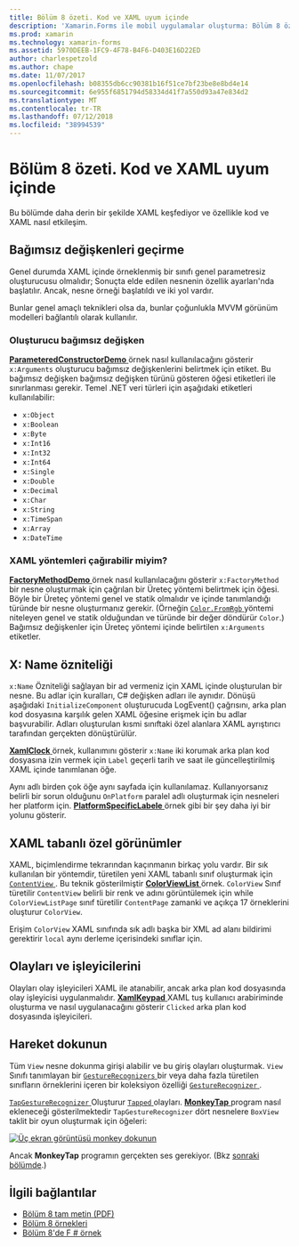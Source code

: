 ```yaml
---
title: Bölüm 8 özeti. Kod ve XAML uyum içinde
description: 'Xamarin.Forms ile mobil uygulamalar oluşturma: Bölüm 8 özeti. Kod ve XAML uyum içinde'
ms.prod: xamarin
ms.technology: xamarin-forms
ms.assetid: 5970DEEB-1FC9-4F78-B4F6-D403E16D22ED
author: charlespetzold
ms.author: chape
ms.date: 11/07/2017
ms.openlocfilehash: b08355db6cc90381b16f51ce7bf23be8e8bd4e14
ms.sourcegitcommit: 6e955f6851794d58334d41f7a550d93a47e834d2
ms.translationtype: MT
ms.contentlocale: tr-TR
ms.lasthandoff: 07/12/2018
ms.locfileid: "38994539"
---
```

# <a name="summary-of-chapter-8-code-and-xaml-in-harmony"></a>Bölüm 8 özeti. Kod ve XAML uyum içinde

Bu bölümde daha derin bir şekilde XAML keşfediyor ve özellikle kod ve XAML nasıl etkileşim.

## <a name="passing-arguments"></a>Bağımsız değişkenleri geçirme

Genel durumda XAML içinde örneklenmiş bir sınıfı genel parametresiz oluşturucusu olmalıdır; Sonuçta elde edilen nesnenin özellik ayarları'nda başlatılır. Ancak, nesne örneği başlatıldı ve iki yol vardır.

Bunlar genel amaçlı teknikleri olsa da, bunlar çoğunlukla MVVM görünüm modelleri bağlantılı olarak kullanılır.

### <a name="constructors-with-arguments"></a>Oluşturucu bağımsız değişken

[ **ParameteredConstructorDemo** ](https://github.com/xamarin/xamarin-forms-book-samples/tree/master/Chapter08/ParameteredConstructorDemo) örnek nasıl kullanılacağını gösterir `x:Arguments` oluşturucu bağımsız değişkenlerini belirtmek için etiket. Bu bağımsız değişken bağımsız değişken türünü gösteren öğesi etiketleri ile sınırlanması gerekir. Temel .NET veri türleri için aşağıdaki etiketleri kullanılabilir:

- `x:Object`
- `x:Boolean`
- `x:Byte`
- `x:Int16`
- `x:Int32`
- `x:Int64`
- `x:Single`
- `x:Double`
- `x:Decimal`
- `x:Char`
- `x:String`
- `x:TimeSpan`
- `x:Array`
- `x:DateTime`

### <a name="can-i-call-methods-from-xaml"></a>XAML yöntemleri çağırabilir miyim?

[ **FactoryMethodDemo** ](https://github.com/xamarin/xamarin-forms-book-samples/tree/master/Chapter08/FactoryMethodDemo) örnek nasıl kullanılacağını gösterir `x:FactoryMethod` bir nesne oluşturmak için çağrılan bir Üreteç yöntemi belirtmek için öğesi. Böyle bir Üreteç yöntemi genel ve statik olmalıdır ve içinde tanımlandığı türünde bir nesne oluşturmanız gerekir. (Örneğin [ `Color.FromRgb` ](xref:Xamarin.Forms.Color.FromRgb(System.Double,System.Double,System.Double)) yöntemi niteleyen genel ve statik olduğundan ve türünde bir değer döndürür `Color`.) Bağımsız değişkenler için Üreteç yöntemi içinde belirtilen `x:Arguments` etiketler.

## <a name="the-xname-attribute"></a>X: Name özniteliği

`x:Name` Özniteliği sağlayan bir ad vermeniz için XAML içinde oluşturulan bir nesne. Bu adlar için kuralları, C# değişken adları ile aynıdır. Dönüşü aşağıdaki `InitializeComponent` oluşturucuda LogEvent() çağrısını, arka plan kod dosyasına karşılık gelen XAML öğesine erişmek için bu adlar başvurabilir. Adları oluşturulan kısmi sınıftaki özel alanlara XAML ayrıştırıcı tarafından gerçekten dönüştürülür.

[ **XamlClock** ](https://github.com/xamarin/xamarin-forms-book-samples/tree/master/Chapter08/XamlClock) örnek, kullanımını gösterir `x:Name` iki korumak arka plan kod dosyasına izin vermek için `Label` geçerli tarih ve saat ile güncelleştirilmiş XAML içinde tanımlanan öğe.

Aynı adlı birden çok öğe aynı sayfada için kullanılamaz. Kullanıyorsanız belirli bir sorun olduğunu `OnPlatform` paralel adlı oluşturmak için nesneleri her platform için. [ **PlatformSpecificLabele** ](https://github.com/xamarin/xamarin-forms-book-samples/tree/master/Chapter08/PlatformSpecificLabels) örnek gibi bir şey daha iyi bir yolunu gösterir.

## <a name="custom-xaml-based-views"></a>XAML tabanlı özel görünümler

XAML, biçimlendirme tekrarından kaçınmanın birkaç yolu vardır. Bir sık kullanılan bir yöntemdir, türetilen yeni XAML tabanlı sınıf oluşturmak için [ `ContentView` ](xref:Xamarin.Forms.ContentView). Bu teknik gösterilmiştir [ **ColorViewList** ](https://github.com/xamarin/xamarin-forms-book-samples/tree/master/Chapter08/ColorViewList) örnek. `ColorView` Sınıf türetilir `ContentView` belirli bir renk ve adını görüntülemek için while `ColorViewListPage` sınıf türetilir `ContentPage` zamanki ve açıkça 17 örneklerini oluşturur `ColorView`.

Erişim `ColorView` XAML sınıfında sık adlı başka bir XML ad alanı bildirimi gerektirir `local` aynı derleme içerisindeki sınıflar için.

## <a name="events-and-handlers"></a>Olayları ve işleyicilerini

Olayları olay işleyicileri XAML ile atanabilir, ancak arka plan kod dosyasında olay işleyicisi uygulanmalıdır. [ **XamlKeypad** ](https://github.com/xamarin/xamarin-forms-book-samples/tree/master/Chapter08/XamlKeypad) XAML tuş kullanıcı arabiriminde oluşturma ve nasıl uygulanacağını gösterir `Clicked` arka plan kod dosyasında işleyicileri.

## <a name="tap-gestures"></a>Hareket dokunun

Tüm `View` nesne dokunma girişi alabilir ve bu giriş olayları oluşturmak. `View` Sınıfı tanımlayan bir [ `GestureRecognizers` ](xref:Xamarin.Forms.View.GestureRecognizers) bir veya daha fazla türetilen sınıfların örneklerini içeren bir koleksiyon özelliği [ `GestureRecognizer` ](xref:Xamarin.Forms.GestureRecognizer).

[ `TapGestureRecognizer` ](xref:Xamarin.Forms.TapGestureRecognizer) Oluşturur [ `Tapped` ](xref:Xamarin.Forms.TapGestureRecognizer.Tapped) olayları. [ **MonkeyTap** ](https://github.com/xamarin/xamarin-forms-book-samples/tree/master/Chapter08/MonkeyTap) program nasıl ekleneceği gösterilmektedir `TapGestureRecognizer` dört nesnelere `BoxView` taklit bir oyun oluşturmak için öğeleri:

[![Üç ekran görüntüsü monkey dokunun](images/ch08fg07-small.png "kopya oyun")](images/ch08fg07-large.png#lightbox "kopya oyunu")

Ancak **MonkeyTap** programın gerçekten ses gerekiyor. (Bkz [sonraki bölümde](chapter09.md).)



## <a name="related-links"></a>İlgili bağlantılar

- [Bölüm 8 tam metin (PDF)](https://download.xamarin.com/developer/xamarin-forms-book/XamarinFormsBook-Ch08-Apr2016.pdf)
- [Bölüm 8 örnekleri](https://github.com/xamarin/xamarin-forms-book-samples/tree/master/Chapter08)
- [Bölüm 8'de F # örnek](https://github.com/xamarin/xamarin-forms-book-samples/tree/master/Chapter08/FS/XamlKeypad)
